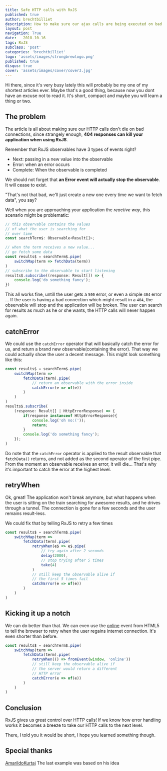 ```yaml
---
title: Safe HTTP calls with RxJS
published: true
author: brechtbilliet
description: How to make sure our ajax calls are being executed on bad connections
layout: post
navigation: True
date:   2018-10-16
tags: RxJS
subclass: 'post'
categories: 'brechtbilliet'
logo: 'assets/images/strongbrewlogo.png'
published: true
disqus: true
cover: 'assets/images/cover/cover3.jpg'
---
```


Hi there, since it's very busy lately this will probably be my one of my shortest articles ever.
Maybe that's a good thing, because now you dont have an excuse not to read it. It's short, compact
and maybe you will learn a thing or two.

## The problem

The article is all about making sure our HTTP calls don't die on bad connections, since strangely enough, **404 responses can kill your application when using RxJS**.

Remember that RxJS observables have 3 types of events right? 
- Next: passing in a new value into the observable
- Error: when an error occurs
- Complete: When the observable is completed

We should not forget that **an Error event will actually stop the observable**. It will cease to exist.

"That's not that bad, we'll just create a new one every time we want to fetch data",  you say?

Well when you are approaching your application the *reactive way*, this scenario might be problematic:

```typescript
// this observable contains the values
// of what the user is searching for
// over time
const searchTerm$: Observable<Result[]>;

// when the term receives a new value...
// go fetch some data
const results$ = searchTerm$.pipe(
    switchMap(term => fetchData(term))
)
// subscribe to the observable to start listening
results$.subscribe((response: Result[]) => {
    console.log('do something fancy');
})
```
This all works fine, untill the user gets a `500` error, or even a simple `404` error ...
If the user is having a bad connection which might result in a `404`, the observable will stop and the application will be broken. The user can search for results as much as he or she wants, the HTTP calls will never happen again.

## catchError

We could use the `catchError` operator that will basically catch the error for us, and return a brand new observable(containing the error).
That way we could actually show the user a decent message.
This might look something like this:

```typescript
const results$ = searchTerm$.pipe(
    switchMap(term => 
        fetchData(term).pipe(
            // return an observable with the error inside
            catchError(e => of(e))
        )
    )
)
results$.subscribe(
    (response: Result[] | HttpErrorResponse) => {
        if(response instanceof HttpErrorResponse){
            console.log('oh no:('));
            return;
        }
        console.log('do something fancy');
    });
)
```

Do note that the `catchError` operator is applied to the result observable that `fetchData()` returns, and not added as the second operator of the first pipe. 
From the moment an observable receives an error, it will die... That's why it's important to catch the error at the highest level. 

## retryWhen

Ok, great! The application won't break anymore, but what happens when the user is sitting on the train searching for awesome results, and he drives through a tunnel. The connection is gone for a few seconds and the user remains result-less.

We could fix that by telling RxJS to retry a few times

```typescript
const results$ = searchTerm$.pipe(
    switchMap(term => 
        fetchData(term).pipe(
            retryWhen(e$ => e$.pipe(
                // try again after 2 seconds
                delay(2000),
                // stop trying after 5 times
                take(4)
            )
            // still keep the observable alive if
            // the first 5 times fail
            catchError(e => of(e))
        )
    )
)
```

## Kicking it up a notch

We can do better than that. We can even use the [online](https://developer.mozilla.org/en-US/docs/Web/API/NavigatorOnLine/Online_and_offline_events) event from HTML5 to tell the browser to retry when the user regains internet connection. It's even shorter than before.

```typescript
const results$ = searchTerm$.pipe(
    switchMap(term => 
        fetchData(term).pipe(
            retryWhen(() => fromEvent(window, 'online'))
            // still keep the observable alive if
            // the server would return a different
            // HTTP error
            catchError(e => of(e))
        )
    )
)
```

## Conclusion

RxJS gives us great control over HTTP calls! If we know how error handling works it becomes a breeze to take our HTTP calls to the next level.

There, I told you it would be short, I hope you learned something though.

## Special thanks
[AmarildoKurtaj](https://twitter.com/AmarildoKurtaj) The last example was based on his idea
